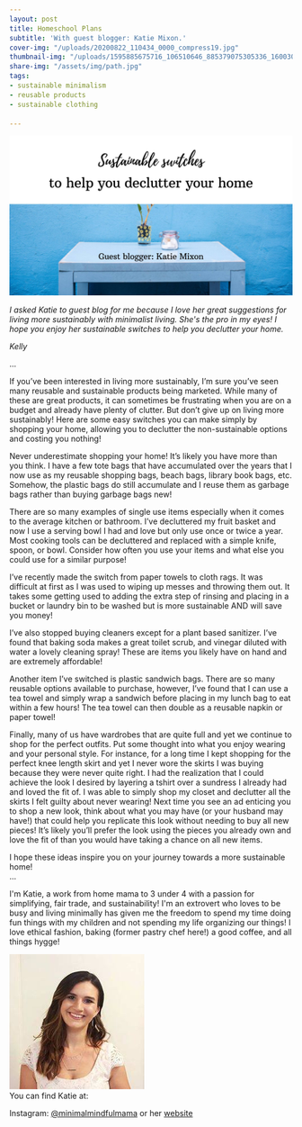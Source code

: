 ```yaml
---
layout: post
title: Homeschool Plans
subtitle: 'With guest blogger: Katie Mixon.'
cover-img: "/uploads/20200822_110434_0000_compress19.jpg"
thumbnail-img: "/uploads/1595885675716_106510646_885379075305336_1600309345662252306_n_compress9-1.jpg"
share-img: "/assets/img/path.jpg"
tags:
- sustainable minimalism
- reusable products
- sustainable clothing

---
```

![A tabler with flowers on it.](/uploads/sustainable-switches_compress36.jpg "tablewithflowers")

_I asked Katie to guest blog for me because I love her great suggestions for living more sustainably with minimalist living. She's the pro in my eyes! I hope you enjoy her sustainable switches to help you declutter your home._

_Kelly_

...

If you’ve been interested in living more sustainably, I’m sure you’ve seen many reusable and sustainable products being marketed. While many of these are great products, it can sometimes be frustrating when you are on a budget and already have plenty of clutter. But don’t give up on living more sustainably! Here are some easy switches you can make simply by shopping your home, allowing you to declutter the non-sustainable options and costing you nothing!

Never underestimate shopping your home! It’s likely you have more than you think. I have a few tote bags that have accumulated over the years that I now use as my reusable shopping bags, beach bags, library book bags, etc. Somehow, the plastic bags do still accumulate and I reuse them as garbage bags rather than buying garbage bags new!

There are so many examples of single use items especially when it comes to the average kitchen or bathroom. I’ve decluttered my fruit basket and now I use a serving bowl I had and love but only use once or twice a year. Most cooking tools can be decluttered and replaced with a simple knife, spoon, or bowl. Consider how often you use your items and what else you could use for a similar purpose!

I’ve recently made the switch from paper towels to cloth rags. It was difficult at first as I was used to wiping up messes and throwing them out. It takes some getting used to adding the extra step of rinsing and placing in a bucket or laundry bin to be washed but is more sustainable AND will save you money!

I’ve also stopped buying cleaners except for a plant based sanitizer. I’ve found that baking soda makes a great toilet scrub, and vinegar diluted with water a lovely cleaning spray! These are items you likely have on hand and are extremely affordable!

Another item I’ve switched is plastic sandwich bags. There are so many reusable options available to purchase, however, I’ve found that I can use a tea towel and simply wrap a sandwich before placing in my lunch bag to eat within a few hours! The tea towel can then double as a reusable napkin or paper towel!

Finally, many of us have wardrobes that are quite full and yet we continue to shop for the perfect outfits. Put some thought into what you enjoy wearing and your personal style. For instance, for a long time I kept shopping for the perfect knee length skirt and yet I never wore the skirts I was buying because they were never quite right. I had the realization that I could achieve the look I desired by layering a tshirt over a sundress I already had and loved the fit of. I was able to simply shop my closet and declutter all the skirts I felt guilty about never wearing! Next time you see an ad enticing you to shop a new look, think about what you may have (or your husband may have!) that could help you replicate this look without needing to buy all new pieces! It’s likely you’ll prefer the look using the pieces you already own and love the fit of than you would have taking a chance on all new items.

I hope these ideas inspire you on your journey towards a more sustainable home!  
...

I'm Katie, a work from home mama to 3 under 4 with a passion for simplifying, fair trade, and sustainability! I'm an extrovert who loves to be busy and living minimally has given me the freedom to spend my time doing fun things with my children and not spending my life organizing our things! I love ethical fashion, baking (former pastry chef here!) a good coffee, and all things hygge!

![A picture of Katie.](/uploads/1595885675716_106510646_885379075305336_1600309345662252306_n_compress9-1.jpg "Katie")  
You can find Katie at:

Instagram: [@minimalmindfulmama](https://github.com/kellymbriggs/hydeout-jekyll-starter/blob/master/_posts) or her [website](https://github.com/kellymbriggs/hydeout-jekyll-starter/blob/master/_posts)
